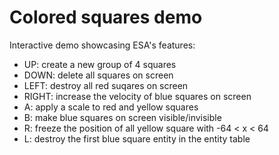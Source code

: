 # Colored squares demo

Interactive demo showcasing ESA's features:
* UP: create a new group of 4 squares
* DOWN: delete all squares on screen
* LEFT: destroy all red suqares on screen
* RIGHT: increase the velocity of blue squares on screen
* A: apply a scale to red and yellow squares 
* B: make blue squares on screen visible/invisible
* R: freeze the position of all yellow square with -64 < x < 64
* L: destroy the first blue square entity in the entity table